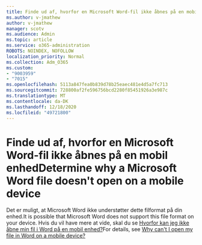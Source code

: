 ```yaml
---
title: Finde ud af, hvorfor en Microsoft Word-fil ikke åbnes på en mobil enhed
ms.author: v-jmathew
author: v-jmathew
manager: scotv
ms.audience: Admin
ms.topic: article
ms.service: o365-administration
ROBOTS: NOINDEX, NOFOLLOW
localization_priority: Normal
ms.collection: Adm_O365
ms.custom:
- "9003959"
- "7015"
ms.openlocfilehash: 5113a847fea0b839d78b25eaec481e4d5a7fc713
ms.sourcegitcommit: 728800af2fe596756bcd2280f85451926a3e987c
ms.translationtype: MT
ms.contentlocale: da-DK
ms.lasthandoff: 12/18/2020
ms.locfileid: "49721800"
---
```

# <a name="determine-why-a-microsoft-word-file-doesnt-open-on-a-mobile-device"></a><span data-ttu-id="e59f3-102">Finde ud af, hvorfor en Microsoft Word-fil ikke åbnes på en mobil enhed</span><span class="sxs-lookup"><span data-stu-id="e59f3-102">Determine why a Microsoft Word file doesn't open on a mobile device</span></span>

<span data-ttu-id="e59f3-103">Det er muligt, at Microsoft Word ikke understøtter dette filformat på din enhed.</span><span class="sxs-lookup"><span data-stu-id="e59f3-103">It is possible that Microsoft Word does not support this file format on your device.</span></span> <span data-ttu-id="e59f3-104">Hvis du vil have mere at vide, skal du se [Hvorfor kan jeg ikke åbne min fil i Word på en mobil enhed?](https://go.microsoft.com/fwlink/?linkid=2135663)</span><span class="sxs-lookup"><span data-stu-id="e59f3-104">For details, see [Why can't I open my file in Word on a mobile device?](https://go.microsoft.com/fwlink/?linkid=2135663)</span></span>
